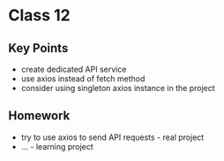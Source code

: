 # Class 12

## Key Points
- create dedicated API service
- use axios instead of fetch method
- consider using singleton axios instance in the project

## Homework
- try to use axios to send API requests - real project
- ... - learning project
